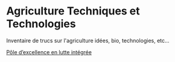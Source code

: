 # Agriculture Techniques et Technologies
Inventaire de trucs sur l'agriculture idées, bio, technologies, etc...

[Pôle d’excellence en lutte intégrée](http://agrobonsens.com/qui-est-le-peli/)  
